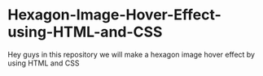 # Hexagon-Image-Hover-Effect-using-HTML-and-CSS
Hey guys in this repository we will make a hexagon image hover effect by using HTML and CSS
